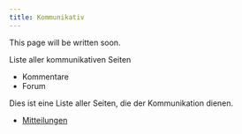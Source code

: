 ```yaml
---
title: Kommunikativ
---
```

This page will be written soon.

Liste aller kommunikativen Seiten
* Kommentare
* Forum


Dies ist eine Liste aller Seiten, die der Kommunikation dienen.

* [Mitteilungen](/announcements.md)

